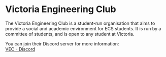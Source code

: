 # Victoria Engineering Club

The Victoria Engineering Club is a student-run organisation that aims to provide a social and academic environment for ECS students. It is run by a committee of students, and is open to any student at Victoria.

You can join their Discord server for more information:  
[VEC - Discord](https://discord.gg/kBhUWNkGGf)